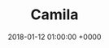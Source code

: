 ---
layout: none
title: "Camila"
artist: "Camila Cabello"
secondary_artists: ""
art: "camila-cabello-camila.jpg"
spotify_url: https://open.spotify.com/album/2vD3zSQr8hNlg0obNel4TE
date: 2018-01-12 01:00:00 +0000
categories: album
tags: []
---